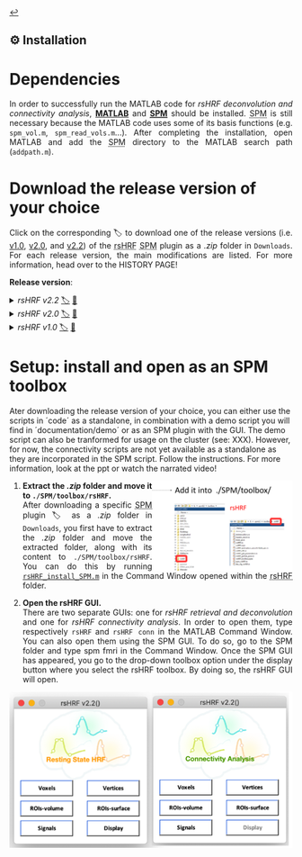 <a href="https://github.com/compneuro-da/rsHRF/blob/update/README.md#table-of-contents">:leftwards_arrow_with_hook:</a> <br>

⚙️ Installation
----

# Dependencies
<p align="justify">In order to successfully run the MATLAB code for <i>rsHRF deconvolution and connectivity analysis</i>, <a href="https://nl.mathworks.com/help/install/"><b>MATLAB</b></a> and <a href="https://www.fil.ion.ucl.ac.uk/spm/software/download/"><abbr title="Statistical Parametric Mapping"><b>SPM</b></abbr></a> should be installed. <abbr title="Statistical Parametric Mapping">SPM</abbr> is still necessary because the MATLAB code uses some of its basis functions (e.g. <code>spm_vol.m</code>, <code>spm_read_vols.m</code>...). After completing the installation, open MATLAB and add the <abbr title="Statistical Parametric Mapping">SPM</abbr> directory to the MATLAB search path (<code>addpath.m</code>).</p>

# Download the release version of your choice
<p align="justify">Click on the corresponding 🏷 to download one of the release versions (i.e. <a href="#v1.0">v1.0</a>, <a href="#v2.0">v2.0</a>, and <a href="#v2.2">v2.2</a>) of the <abbr title="resting-state hemodynamic response function">rsHRF</abbr> <abbr title="statistical parametric mapping">SPM</abbr> plugin as a <i>.zip</i> folder in <code>Downloads</code>. For each release version, the main modifications are listed. For more information, head over to the HISTORY PAGE! <!-- The <a href="https://github.com/compneuro-da/rsHRF"><abbr title="resting-state hemodynamic response function">rsHRF</abbr> GitHub repository</a> will always contain the latest version of the <abbr title="statistical parametric mapping">SPM</abbr> plugin (<i>Jan 9, 2019</i>: <b>v2.0</b>).--></p> 

<b>Release version</b>: 

<details><summary><i>rsHRF v2.2</i> <a href="">🏷</a> <a href="">📅</a></summary>
<br>

```diff
!  Main modifications (M):  
``` 

* <p align="justify"><b>surface-based analysis</b>: a surface-based analysis module has been added to the processing pipeline.</p>
* <p align="justify"><b>rsHRF_viewer.m</b>: the HRF shapes can be easily visualized by clicking on the <code>Display</code> button in the GUI panel. XXX </p>
* <b><abbr title="resting-state hemodynamic response function">rsHRF</abbr> estimation method</b>: the HRF basis functions are updated; a Gamma/Fourier basis function was added and the (s)FIR model has been updated. Nonparametric impulse response estimation was added as well, but only as code, not incorporated in the GUI. 
* <b>connectivity analysis</b>: multivariate Granger causality analysis  has been added to the processing pipeline.</p>
<br>

</details>

<details><summary><i>rsHRF v2.0</i> <a href="https://github.com/compneuro-da/rsHRF/archive/v2.0.zip">🏷</a> <a href="https://github.com/sofievdbos/rsHRF/wiki/01.-History-and-Development:-MATLAB-(standalone-and-SPM-plugin)#v2.0">📅</a></summary>
<br>

```diff
!  Main modifications (M):  
``` 

Two types of connectivity analyses have been added to the processing pipeline: 

* <p align="justify"><b>functional connectivity</b>: functional connectivity analyses have been added to the processing pipeline, including the Pearson and Spearman correlation.</p>
* <p align="justify"><b>effective connectivity</b>: effective connectivity analyses have been added to the processing pipeline; more specifically the Pairwise/Conditional/Partially Conditioned Granger causality methods.</p> -->
<br>

</details>

<details><summary><i>rsHRF v1.0</i> <a href="https://github.com/compneuro-da/rsHRF/archive/v1.0.zip">🏷</a> <a href="https://github.com/sofievdbos/rsHRF/wiki/01.-History-and-Development:-MATLAB-(standalone-and-SPM-plugin)#v1.0">📅</a></summary>
<br>

```diff
!  Main modifications (M):  
``` 

* <p align="justify"><b>outlier removal</b>: outliers based on the <abbr title="resting-state hemodynamic response function">rsHRF</abbr> <abbr title="response height">RH</abbr> can be deleted and interpolated accordingly by respectively using <a href="https://github.com/compneuro-da/rsHRF/blob/master/deleteoutliers.m"><code>deleteoutliers.m</code></a> and <a href="https://github.com/compneuro-da/rsHRF/blob/master/inpaint_nans3.m"><code>inpaint_nans3.m</code></a>; the output files will then contain the <abbr title="OutLier ReMoval"><i>Olrm</i></abbr> abbreviation. Outlier removal is only legit when conducting a whole-brain analysis.</p>
* <p align="justify"><b>local peak detection</b>: the parameter used for local peak detection (<code>localK</code>) has been modified with its value depending on the <abbr title="repetition time">TR</abbr>.</p>
* <p align="justify"><b>global parameter modification</b>: some global parameters such as the interpolation method for outlier removal, can be adapted in <a href="https://github.com/compneuro-da/rsHRF/blob/master/wgr_rsHRF_global_para.m"><code>wgr_rsHRF_global_para.m</code></a>.</p>
* <p align="justify"><b><abbr title="resting-state hemodynamic response function">rsHRF</abbr> estimation method</b>: the <abbr title="resting-state hemodynamic response function">rsHRF</abbr> estimation method can be set to either <a href="https://github.com/compneuro-da/rsHRF/blob/master/wgr_rshrf_estimation_canonhrf2dd_par2.m"><abbr title="canonical HRF with its delay and dispersion derivatives"><i>canon2dd</i></abbr></a> or <a href="https://github.com/compneuro-da/rsHRF/blob/master/wgr_rsHRF_FIR.m"><abbr title="smoothed Finite Impulse Response basis functions"><i>(s)FIR</i></abbr></a>.</p>
<br>

</details>

# Setup: install and open as an SPM toolbox

Ater downloading the release version of your choice, you can either use the scripts in ´code´ as a standalone, in combination with a demo script you will find in ´documentation/demo´ or as an SPM plugin with the GUI. The demo script can also be tranformed for usage on the cluster (see: XXX). However, for now, the connectivity scripts are not yet available as a standalone as they are incorporated in the SPM script. <!-- use separet functions (for cluster usage); connectivity only available as part of SPM plugin --> Follow the instructions. For more information, look at the ppt or watch the narrated video!

<img align="right" src="https://github.com/compneuro-da/rsHRF/blob/update/img/install_02.png" alt="Download" width="250"/>

1. <p align="justify"> <b>Extract the <i>.zip</i> folder and move it to <code>./SPM/toolbox/rsHRF</code>.</b> <br> After downloading a specific <abbr title="statistical parametric mapping">SPM</abbr> plugin <a title="release version">🏷</a> as a <i>.zip</i> folder in <code>Downloads</code>, you first have to extract the <i>.zip</i> folder and move the extracted folder, along with its content to <code>./SPM/toolbox/rsHRF</code>. You can do this by running <a href="https://github.com/compneuro-da/rsHRF/blob/master/rsHRF_install_SPM.m" title="rsHRF_install_SPM.m"><code>rsHRF_install_SPM.m</code></a> in the Command Window opened within the <abbr title="resting-state hemodynamic response function">rsHRF</abbr> folder. 

2. <p align="justify"> <b>Open the rsHRF GUI.</b> <br> There are two separate GUIs: one for <i>rsHRF retrieval and deconvolution</i> and one for <i>rsHRF connectivity analysis</i>. In order to open them, type respectively <code>rsHRF</code> and <code>rsHRF conn</code> in the MATLAB Command Window. You can also open them using the SPM GUI. To do so, go to the SPM folder and type spm fmri in the Command Window. Once the SPM GUI has appeared, you go to the drop-down toolbox option under the display button where you select the rsHRF toolbox. By doing so, the rsHRF GUI will open.
	
<img align="center" src="https://github.com/compneuro-da/rsHRF/blob/update/img/rsHRF_GUI_v2.2.png?raw=true" alt="Download" width="600"/>

<!--
1. Extract all
2. to spm tooloxes
3. open matlab
4. in command line
which spm version?? 
    * Run code in Command Window (within <abbr title="resting-state hemodynamic response function">rsHRF</abbr> folder)
      >> rsHRF_install_SPM
       -- SPM should be installed
       -- Codes will be copied to ./SPM/toolbox/rsHRF -- link to folder?? 
			             = spm('Dir')
    * Or add it into ./SPM/toolbox/
3. Start <abbr title="resting-state hemodynamic response function">rsHRF</abbr>
4. Start connectivity analysis
-->

<!--
```matlab
rsHRF_install_SPM %haha
```
```xml
<myxml>
   <someElement />  
</myxml>
```
-->
